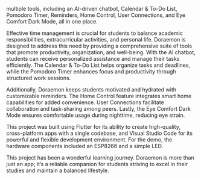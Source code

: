  multiple tools, including an AI-driven chatbot, Calendar & To-Do List, Pomodoro Timer, Reminders, Home Control, User Connections, and Eye Comfort Dark Mode, all in one place.

Effective time management is crucial for students to balance academic responsibilities, extracurricular activities, and personal life. Doraemon is designed to address this need by providing a comprehensive suite of tools that promote productivity, organization, and well-being. With the AI chatbot, students can receive personalized assistance and manage their tasks efficiently. The Calendar & To-Do List helps organize tasks and deadlines, while the Pomodoro Timer enhances focus and productivity through structured work sessions.

Additionally, Doraemon keeps students motivated and hydrated with customizable reminders. The Home Control feature integrates smart home capabilities for added convenience. User Connections facilitate collaboration and task-sharing among peers. Lastly, the Eye Comfort Dark Mode ensures comfortable usage during nighttime, reducing eye strain.

This project was built using Flutter for its ability to create high-quality, cross-platform apps with a single codebase, and Visual Studio Code for its powerful and flexible development environment. For the demo, the hardware components included an ESP8266 and a simple LED.

This project has been a wonderful learning journey. Doraemon is more than just an app; it’s a reliable companion for students striving to excel in their studies and maintain a balanced lifestyle.
